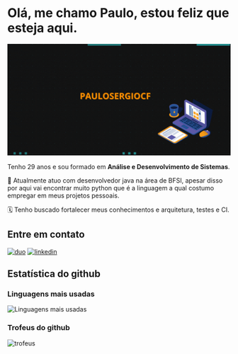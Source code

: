 
# Olá, me chamo Paulo, estou feliz que esteja aqui.

![logo](imagens/Banner.gif)

Tenho 29 anos e sou formado em **Análise e Desenvolvimento de Sistemas**.

📇 Atualmente atuo com desenvolvedor java na área de BFSI, apesar disso por aqui vai encontrar muito python que é a linguagem a qual costumo empregar em meus projetos pessoais.

🗓️ Tenho buscado fortalecer meus conhecimentos e arquitetura, testes e CI. 

##

## Entre em contato
[![duo](https://img.shields.io/badge/Duolingo-58CC02?style=for-the-badge&logo=Duolingo&logoColor=white)](https://www.duolingo.com/profile/PauloSergiocf)
[![linkedin](https://img.shields.io/badge/LinkedIn-0077B5?style=for-the-badge&logo=linkedin&logoColor=white)](https://www.linkedin.com/in/paulosergiocf/)


## Estatística do github

### Linguagens mais usadas
![Linguagens mais usadas](https://github-readme-stats.vercel.app/api/top-langs/?username=paulosergiocf&layout=compact&langs_count=7&theme=dracula)

### Trofeus do github

![trofeus](https://github-profile-trophy.vercel.app/?username=paulosergiocf&margin-w=8&theme=dracula)

